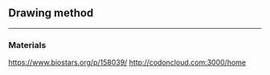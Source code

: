 ## Drawing method

----

### Materials

  https://www.biostars.org/p/158039/
  http://codoncloud.com:3000/home
